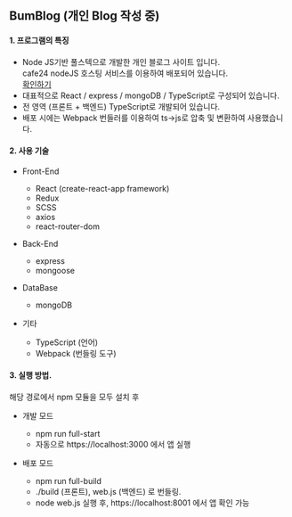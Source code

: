 ## BumBlog (개인 Blog 작성 중)

#### 1. 프로그램의 특징

* Node JS기반 풀스텍으로 개발한 개인 블로그 사이트 입니다.<br /> cafe24 nodeJS 호스팅 서비스를 이용하여 배포되어 있습니다.<br /> [확인하기](http://bumblog.cafe24app.com)
* 대표적으로 React / express / mongoDB / TypeScript로 구성되어 있습니다.
* 전 영역 (프론트 + 백엔드) TypeScript로 개발되어 있습니다.
* 배포 시에는 Webpack 번들러를 이용하여 ts->js로 압축 및  변환하여 사용했습니다.

#### 2. 사용 기술

* Front-End
  * React (create-react-app framework)
  * Redux
  * SCSS
  * axios
  * react-router-dom
  
* Back-End
  * express
  * mongoose
  
* DataBase
  * mongoDB 
  
* 기타
  * TypeScript (언어)
  * Webpack (번들링 도구)

#### 3. 실행 방법.

해당 경로에서 npm 모듈을 모두 
 설치 후
 
 * 개발 모드
   * npm run full-start
   * 자동으로 https://localhost:3000 에서 앱 실행
 
 * 배포 모드
   * npm run full-build
   * ./build (프론트), web.js (백엔드) 로 번들링.
   * node web.js 실행 후, https://localhost:8001 에서 앱 확인 가능
 
 
